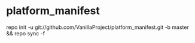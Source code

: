 platform_manifest
=================



 repo init -u git://github.com/VanillaProject/platform_manifest.git -b master && repo sync -f
